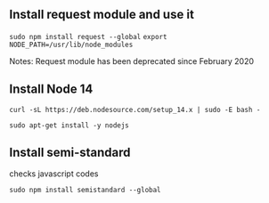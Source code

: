 ## Install request module and use it

``sudo npm install request --global``
``export NODE_PATH=/usr/lib/node_modules``

Notes: Request module has been deprecated since February 2020 



## Install Node 14

``curl -sL https://deb.nodesource.com/setup_14.x | sudo -E bash -``

``sudo apt-get install -y nodejs``


## Install semi-standard

checks javascript codes


``sudo npm install semistandard --global``

